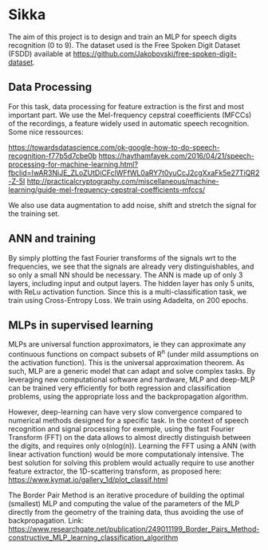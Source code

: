# Sikka
The aim of this project is to design and train an MLP for speech digits recognition (0 to 9). The dataset used is the Free Spoken Digit Dataset (FSDD) available at https://github.com/Jakobovski/free-spoken-digit-dataset.

## Data Processing
For this task, data processing for feature extraction is the first and most important part. We use the Mel-frequency cepstral coeefficients (MFCCs) of the recordings, a feature widely used in automatic speech recognition. Some nice ressources:

  https://towardsdatascience.com/ok-google-how-to-do-speech-recognition-f77b5d7cbe0b
  https://haythamfayek.com/2016/04/21/speech-processing-for-machine-learning.html?fbclid=IwAR3NiJE_ZLoZUtDiCFclWFfWL0aRY7t0yuCcJ2cgXxaFk5e27TiQR2-Z-5I
  http://practicalcryptography.com/miscellaneous/machine-learning/guide-mel-frequency-cepstral-coefficients-mfccs/

We also use data augmentation to add noise, shift and stretch the signal for the training set.

## ANN and training
By simply plotting the fast Fourier transforms of the signals wrt to the frequencies, we see that the signals are already very distinguishables, and so only a small NN should be necessary. The ANN is made up of only 3 layers, including input and output layers. The hidden layer has only 5 units, with ReLu activation function. Since this is a multi-classification task, we train using Cross-Entropy Loss. We train using Adadelta, on 200 epochs.

## MLPs in supervised learning
MLPs are universal function approximators, ie they can approximate any continuous functions on compact subsets of R<sup>n</sup> (under mild assumptions on the activation function). This is the universal approximation theorem. As such, MLP are a generic model that can adapt and solve complex tasks. By leveraging new computational software and hardware, MLP and deep-MLP can be trained very efficiently for both regression and classification problems, using the appropriate loss and the backpropagation algorithm.

However, deep-learning can have very slow convergence compared to numerical methods designed for a specific task. In the context of speech recognition and signal processing for exemple, using the fast Fourier Transform (FFT) on the data allows to almost directly distinguish between the digits, and requires only o(nlog(n)). Learning the FFT using a ANN (with linear activation function) would be more computationaly intensive.
The best solution for solving this problem would actually require to use another feature extractor, the 1D-scattering transform, as proposed here:
  https://www.kymat.io/gallery_1d/plot_classif.html
  
The Border Pair Method is an iterative procedure of building the optimal (smallest) MLP and computing the value of the parameters of the MLP directly from the geometry of the training data, thus avoiding the use of backpropagation. Link:
https://www.researchgate.net/publication/249011199_Border_Pairs_Method-constructive_MLP_learning_classification_algorithm
